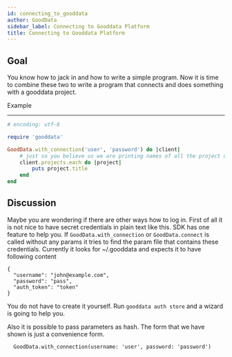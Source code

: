```yaml
---
id: connecting_to_gooddata
author: GoodData
sidebar_label: Connecting to Gooddata Platform
title: Connecting to Gooddata Platform
---
```


Goal
-------

You know how to jack in and how to write a simple program. Now it is
time to combine these two to write a program that connects and does
something with a gooddata project.

Example

--------


```ruby
# encoding: utf-8

require 'gooddata'

GoodData.with_connection('user', 'password') do |client|
    # just so you believe us we are printing names of all the project under this account
    client.projects.each do |project|
        puts project.title
    end
end 
```

Discussion
----------

Maybe you are wondering if there are other ways how to log in. First of
all it is not nice to have secret credentials in plain text like this.
SDK has one feature to help you. If `GoodData.with_connection` or
`GoodData.connect` is called without any params it tries to find the
param file that contains these credentials. Currently it looks for
~/.gooddata and expects it to have following content

    {
      "username": "john@example.com",
      "password": "pass",
      "auth_token": "token"
    }

You do not have to create it yourself. Run `gooddata auth store` and a
wizard is going to help you.

Also it is possible to pass parameters as hash. The form that we have
shown is just a convenience form.

      GoodData.with_connection(username: 'user', password: 'password')
